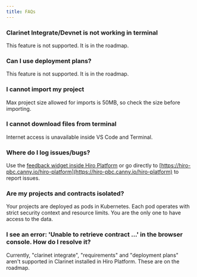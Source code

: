 ```yaml
---
title: FAQs
---
```


### Clarinet Integrate/Devnet is not working in terminal

This feature is not supported. It is in the roadmap.

### Can I use deployment plans?

This feature is not supported. It is in the roadmap.

### I cannot import my project

Max project size allowed for imports is 50MB, so check the size before importing.

### I cannot download files from terminal

Internet access is unavailable inside VS Code and Terminal.

### Where do I log issues/bugs?

Use the [feedback widget inside Hiro Platform](https://hiro-pbc.canny.io/hiro-platform) or go directly to [https://hiro-pbc.canny.io/hiro-platform](https://hiro-pbc.canny.io/hiro-platform) to report issues.

### Are my projects and contracts isolated?

Your projects are deployed as pods in Kubernetes. Each pod operates with strict security context and resource limits. You are the only one to have access to the data.

### I see an error: 'Unable to retrieve contract ...' in the browser console. How do I resolve it?

Currently, "clarinet integrate", "requirements" and "deployment plans" aren't supported in Clarinet installed in Hiro Platform. These are on the roadmap.
